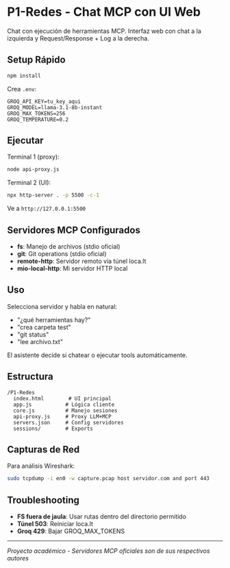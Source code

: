 # P1-Redes - Chat MCP con UI Web

Chat con ejecución de herramientas MCP. Interfaz web con chat a la izquierda y Request/Response + Log a la derecha.

## Setup Rápido

```bash
npm install
```

Crea `.env`:
```
GROQ_API_KEY=tu_key_aqui
GROQ_MODEL=llama-3.1-8b-instant
GROQ_MAX_TOKENS=256
GROQ_TEMPERATURE=0.2
```

## Ejecutar

Terminal 1 (proxy):
```bash
node api-proxy.js
```

Terminal 2 (UI):
```bash
npx http-server . -p 5500 -c-1
```

Ve a `http://127.0.0.1:5500`

## Servidores MCP Configurados

- **fs**: Manejo de archivos (stdio oficial)
- **git**: Git operations (stdio oficial)  
- **remote-http**: Servidor remoto via túnel loca.lt
- **mio-local-http**: Mi servidor HTTP local

## Uso

Selecciona servidor y habla en natural:
- "¿qué herramientas hay?"
- "crea carpeta test"
- "git status"
- "lee archivo.txt"

El asistente decide si chatear o ejecutar tools automáticamente.

## Estructura

```
/P1-Redes
  index.html        # UI principal
  app.js           # Lógica cliente
  core.js          # Manejo sesiones
  api-proxy.js     # Proxy LLM+MCP
  servers.json     # Config servidores
  sessions/        # Exports
```

## Capturas de Red

Para análisis Wireshark:
```bash
sudo tcpdump -i en0 -w capture.pcap host servidor.com and port 443
```

## Troubleshooting

- **FS fuera de jaula**: Usar rutas dentro del directorio permitido
- **Túnel 503**: Reiniciar loca.lt
- **Groq 429**: Bajar GROQ_MAX_TOKENS

---
*Proyecto académico - Servidores MCP oficiales son de sus respectivos autores*
